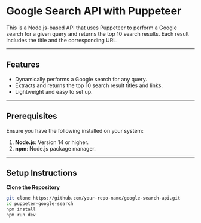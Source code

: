 # Google Search API with Puppeteer

This is a Node.js-based API that uses Puppeteer to perform a Google search for a given query and returns the top 10 search results. Each result includes the title and the corresponding URL.

---

## Features

- Dynamically performs a Google search for any query.
- Extracts and returns the top 10 search result titles and links.
- Lightweight and easy to set up.

---

## Prerequisites

Ensure you have the following installed on your system:

1. **Node.js**: Version 14 or higher.
2. **npm**: Node.js package manager.

---

## Setup Instructions

  **Clone the Repository**
   ```bash
   git clone https://github.com/your-repo-name/google-search-api.git
   cd puppeter-google-search
   npm install
   npm run dev
    
  
